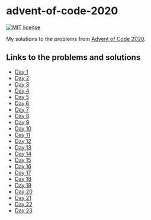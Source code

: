 # advent-of-code-2020

[![MIT license](https://img.shields.io/badge/license-MIT-blue.svg)](LICENSE)

My solutions to the problems from [Advent of Code
2020](https://adventofcode.com/2020).

## Links to the problems and solutions

- [Day 1](src/Day1)
- [Day 2](src/Day2)
- [Day 3](src/Day3)
- [Day 4](src/Day4)
- [Day 5](src/Day5)
- [Day 6](src/Day6)
- [Day 7](src/Day7)
- [Day 8](src/Day8)
- [Day 9](src/Day9)
- [Day 10](src/Day10)
- [Day 11](src/Day11)
- [Day 12](src/Day12)
- [Day 13](src/Day13)
- [Day 14](src/Day14)
- [Day 15](src/Day15)
- [Day 16](src/Day16)
- [Day 17](src/Day17)
- [Day 18](src/Day18)
- [Day 19](src/Day19)
- [Day 20](src/Day20)
- [Day 21](src/Day21)
- [Day 22](src/Day22)
- [Day 23](src/Day23)
